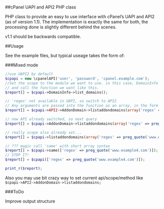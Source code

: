 ##cPanel UAPI and API2 PHP class

PHP class to provide an easy to use interface with cPanel’s UAPI and API2 (as of version 1.1).
The implementation is exactly the same for both, the processing done is slightly different behind the scenes.

v1.1 should be backwards compatible.

##Usage

See the example files, but typical useage takes the form of:

###Mixed mode
```PHP
//use UAPI2 by default
$cpapi = new \cpanelAPI('user', 'password', 'cpanel.example.com');
//Set the scope to the module we want to use. in this case, DomainInfo
// and call the function we want like this.
$report[] = $cpapi->DomainInfo->list_domains();

// 'regex' not available in UAPI, so switch to API2
// Any arguments are passed into the function as an array, in the form of param => value.
$report[] = $cpapi->API2->AddonDomain->listaddondomains(array('regex' => preg_quote('www.example1.com')));

// now API already switched, so next query
$report[] = $cpapi->AddonDomain->listaddondomains(array('regex' => preg_quote('www.example2.com')));

// really scope also already set...
$report[] = $cpapi->listaddondomains(array('regex' => preg_quote('www.example3.com')));

// ??? magic call 'same' with short array syntax
$report[] = $cpapi->same(['regex' => preg_quote('www.example4.com')]);
// STOP IT!
$report[] = $cpapi(['regex' => preg_quote('www.example4.com')]);

print_r($report);
```

Also you may use bit crazy way to set current api/scope/method like
`$cpapi->API2->AddonDomain->listaddondomains;`


###ToDo

Improve output structure
